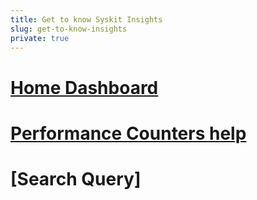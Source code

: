 ```yaml
---
title: Get to know Syskit Insights
slug: get-to-know-insights
private: true
---
```


# [Home Dashboard](insights-home.md)
# [Performance Counters help](performance-counters.md)
# [Search Query]